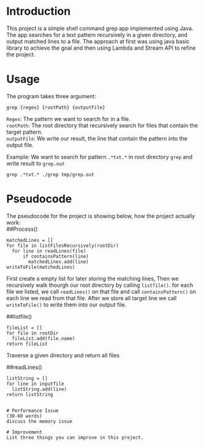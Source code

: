 # Introduction
This project is a simple shell command grep app implemented using Java. 
The app searches for a text pattern recursively in a given directory, and output matched lines to a file. 
The approach at first was using java basic library to achieve the goal and then using Lambda and Stream API to refine the project.

# Usage
The program takes three argument:  
```
grep {regex} {rootPath} {outputFile}
```  
`Regex`: The pattern we want to search for in a file.  
`rootPath`: The root directory that recursively search for files that contain the target pattern.  
`outputFile`: We write our result, the line that contain the pattern into the output file.  

Example: We want to search for pattern `.*txt.*` in root directory `grep` and write result to `grep.out`  
```
grep .*txt.* ./grep tmp/grep.out
```  

# Pseudocode
The pseudocode for the project is showing below, how the project actually work:  
##Process()
```
matchedLines = []
for file in listFilesRecursively(rootDir)
  for line in readLines(file)
      if containsPattern(line)
        matchedLines.add(line)
writeToFile(matchedLines)
```
First create a empty list for later storing the matching lines, Then we recursively walk thourgh our root directory by calling `listfile()`.
for each file we listed, we call `readLines()` on that file and call `containsPattern()` on each line we read from that file. After we store
all target line we call `writeToFile()` to write them into our output file.  

##listfile()
```
fileList = []
for file in rootDir
  fileList.add(file.name)
return fileList
```
Traverse a given directory and return all files  

##readLines()
```
listString = []
for line in inputfile
  listString.add(line)
return listString


# Performance Issue
(30-60 words)
discuss the memory issue

# Improvement
List three things you can improve in this project.
